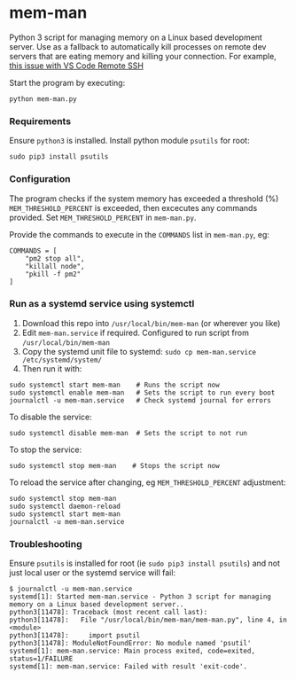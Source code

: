 # mem-man
Python 3 script for managing memory on a Linux based development server. Use as a fallback to automatically kill processes on remote dev servers that are eating memory and killing your connection. For example, [this issue with VS Code Remote SSH](https://github.com/microsoft/vscode/issues/175830)

Start the program by executing:

    python mem-man.py

### Requirements

Ensure `python3` is installed.
Install python module `psutils` for root:

```
sudo pip3 install psutils
```

### Configuration

The program checks if the system memory has exceeded a threshold (%) `MEM_THRESHOLD_PERCENT` is exceeded, then excecutes any commands provided. Set `MEM_THRESHOLD_PERCENT` in `mem-man.py`.

Provide the commands to execute in the `COMMANDS` list in `mem-man.py`, eg:

```
COMMANDS = [
    "pm2 stop all",
    "killall node",
    "pkill -f pm2"
]
```

### Run as a systemd service using systemctl

1. Download this repo into `/usr/local/bin/mem-man` (or wherever you like)
1. Edit `mem-man.service` if required. Configured to run script from `/usr/local/bin/mem-man`
1. Copy the systemd unit file to systemd: `sudo cp mem-man.service /etc/systemd/system/`
1. Then run it with:

```
sudo systemctl start mem-man    # Runs the script now
sudo systemctl enable mem-man   # Sets the script to run every boot
journalctl -u mem-man.service   # Check systemd journal for errors
```

To disable the service:

```
sudo systemctl disable mem-man  # Sets the script to not run
```

To stop the service:

```
sudo systemctl stop mem-man    # Stops the script now
```

To reload the service after changing, eg `MEM_THRESHOLD_PERCENT` adjustment:

```
sudo systemctl stop mem-man
sudo systemctl daemon-reload
sudo systemctl start mem-man
journalctl -u mem-man.service
```

### Troubleshooting

Ensure `psutils` is installed for root (ie `sudo pip3 install psutils`) and not just local user or the systemd service will fail:

```
$ journalctl -u mem-man.service
systemd[1]: Started mem-man.service - Python 3 script for managing memory on a Linux based development server..
python3[11478]: Traceback (most recent call last):
python3[11478]:   File "/usr/local/bin/mem-man/mem-man.py", line 4, in <module>
python3[11478]:     import psutil
python3[11478]: ModuleNotFoundError: No module named 'psutil'
systemd[1]: mem-man.service: Main process exited, code=exited, status=1/FAILURE
systemd[1]: mem-man.service: Failed with result 'exit-code'.
```
